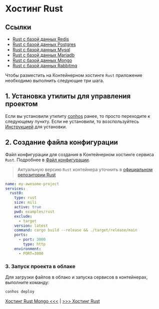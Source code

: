 # Хостинг Rust

## Ссылки

- [Rust с базой данных Redis](./HostingRustRedis.md)  
- [Rust с базой данных Postgres](./HostingRustPostgres.md)  
- [Rust с базой данных Mysql](./HostingRustMysql.md)  
- [Rust с базой данных Mariadb](./HostingRustMariadb.md)  
- [Rust с базой данных Mongo](./HostingRustMongo.md)  
- [Rust с базой данных Rabbitmq](./HostingRustRabbitmq.md)  


Чтобы разместить на Контейнерном хостинге `Rust` приложение необходимо выполнить следующие три шага.

## 1. Установка утилиты для управления проектом

Если вы установили утилиту [conhos](https://www.npmjs.com/package/conhos) ранее, то просто переходите к следующему пункту. Если не установили, то возспользуйтесь [Инструкцией](./GettingStarted.md) для установки.

## 2. Создание файла конфигурации

Файл конфигурации для создания в Контейнерном хостинге сервиса `Rust`. Подробнее в [Файл конфигурации](./ConfigFile.md).

> Актуальную версию `Rust` контейнера уточнить в [официальном репозитории Rust](https://hub.docker.com/_/rust/tags)

```yml
name: my-awesome-project
services:
  rust0:
    type: rust
    size: mili
    active: true
    pwd: examples/rust
    exclude:
      - target
    version: latest
    command: cargo build --release && ./target/release/main
    ports:
      - port: 3000
        type: http
    environment:
      - PORT=3000
```

### 3. Запуск проекта в облаке

Для загрузки файлов в облако и запуска сервисов в контейнерах, выполните команду:

```sh
conhos deploy
```

[Хостинг Rust Mongo <<<](./HostingRustMongo.md) | [>>> Хостинг Rust ](./GettingsStarted.md)
